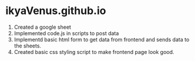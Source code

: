 # ikyaVenus.github.io

1. Created a google sheet
2. Implemented code.js in scripts to post data
3. Implementd basic html form to get data from frontend and sends data to the sheets.
4. Created basic css styling script to make frontend page look good.
